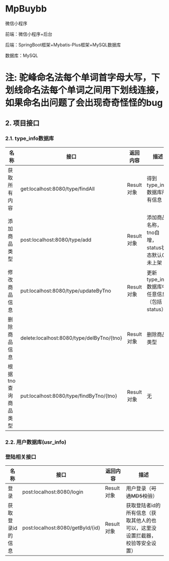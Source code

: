 # MpBuybb
微信小程序



前端：微信小程序+后台

后端：SpringBoot框架+Mybatis-Plus框架+MySQL数据库

数据库：MySQL

# 注: 驼峰命名法每个单词首字母大写，下划线命名法每个单词之间用下划线连接，如果命名出问题了会出现奇奇怪怪的bug

## 2. 项目接口

### 2.1. type_info数据库

| 名称          | 接口                                        | 返回内容     | 描述                            |
|-------------|-------------------------------------------|----------|-------------------------------|
| 获取所有内容      | get:localhost:8080/type/findAll           | Result对象 | 得到type_info数据库所有信息            |
| 添加商品类型      | post:localhost:8080/type/add              | Result对象      | 添加商品名称，tno自增，status状态默认0未上架   |
| 修改商品信息      | put:localhost:8080/type/updateByTno       | Result对象      | 更新type_info数据库中任意信息（包括status） |
| 删除商品信息      | delete:localhost:8080/type/delByTno/{tno} | Result对象      | 删除商品类型                        |
| 根据tno查询商品类型 | put:localhost:8080/type/findByTno/{tno}   | Result对象      | 无                             |

[//]: # (| 更新员工         | put:localhost:8080/emp                       | Result对象      | 通过json数据更新员工                |)

[//]: # (| 普通分页查询       | get:localhost:8080/emp/1/2                   | Result对象      | 1代表页数，2代表每页的条数              |)

[//]: # (| 分页查询和多条件模糊查询 | get:localhost:8080/emp/1/2?name=0&position=员 | Result对象      | 获取名字中有0和职位中有0的所有的员工         |)

### 2.2. 用户数据库(usr_info)
### 登陆相关接口

| 名称        | 接口                               | 返回内容     | 描述                                       |
|-----------|----------------------------------|----------|------------------------------------------|
| 登录        | post:localhost:8080/login        | Result对象 | 用户登录（~~可选MD5校验~~）                        |
| 获取登录id的信息 | post:localhost:8080/getById/{id} | Result对象 | 获取登陆者id的所有信息（获取其他人的也可以，这里没设置拦截器，校验等安全设置） |



